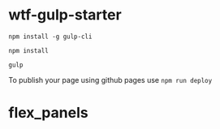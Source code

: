 # wtf-gulp-starter

`npm install -g gulp-cli`

`npm install`

`gulp`

To publish your page using github pages use `npm run deploy`
# flex_panels
